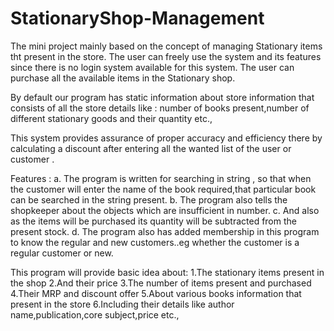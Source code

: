# StationaryShop-Management
The mini project mainly based on the concept of managing Stationary items tht present in the store.
The user can freely use the system and its features since there is no login system available for this system.
The user can purchase all the available items in the Stationary shop.

By default our program has static information about store information that consists of all the store details like :
number of books present,number of different stationary goods and their quantity etc., 

This system provides assurance of proper accuracy and efficiency there by calculating a discount after entering all the wanted list of the user or customer .

Features :
a.	The program is written for searching in string , so that when the customer will enter the name of the book required,that particular book can be searched in the string present.
b.	The program also tells the shopkeeper about the objects which are insufficient in number.
c.	And also as the items will be purchased its quantity will be subtracted from the present stock.
d.	The program also has added membership in this program to know the regular and new customers..eg whether the customer is a regular customer or new.

This program will provide basic idea about:
 1.The stationary items present in the shop
 2.And their price 
 3.The number of items present and purchased 
 4.Their MRP and discount offer 
 5.About various books information that present in the store
 6.Including their details like author name,publication,core subject,price etc.,

